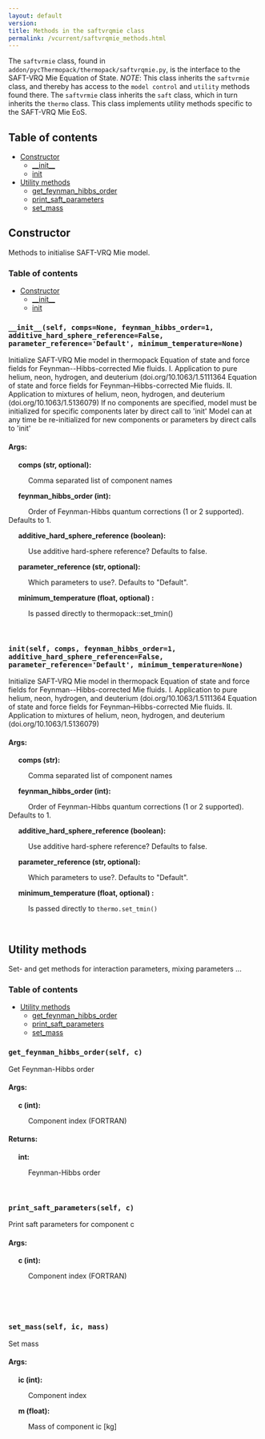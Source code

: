 ```yaml
---
layout: default
version: 
title: Methods in the saftvrqmie class
permalink: /vcurrent/saftvrqmie_methods.html
---
```


<!--- 
Generated at: 2023-09-28T21:06:29.066702
This is an auto-generated file, generated using the script at thermopack/addon/pyUtils/docs/markdown_from_docstrings.py
The file is created by parsing the docstrings of the methods in the 
saftvrqmie class. For instructions on how to use the parser routines, see the
file thermopack/addon/pyUtils/docs/markdown_from_docstrings.py--->

The `saftvrmie` class, found in `addon/pycThermopack/thermopack/saftvrqmie.py`, is the interface to the 
SAFT-VRQ Mie Equation of State.
*NOTE*: This class inherits the `saftvrmie` class, and thereby has
access to the `model control` and `utility` methods found there. The `saftvrmie` class inherits
the `saft` class, which in turn inherits the `thermo` class.
This class implements utility methods specific to the SAFT-VRQ Mie EoS.

## Table of contents
  * [Constructor](#constructor)
    * [\_\_init\_\_](#__init__self-compsnone-feynman_hibbs_order1-additive_hard_sphere_referencefalse-parameter_referencedefault-minimum_temperaturenone)
    * [init](#initself-comps-feynman_hibbs_order1-additive_hard_sphere_referencefalse-parameter_referencedefault-minimum_temperaturenone)
  * [Utility methods](#utility-methods)
    * [get_feynman_hibbs_order](#get_feynman_hibbs_orderself-c)
    * [print_saft_parameters](#print_saft_parametersself-c)
    * [set_mass](#set_massself-ic-mass)

## Constructor

Methods to initialise SAFT-VRQ Mie model.

### Table of contents
  * [Constructor](#constructor)
    * [\_\_init\_\_](#__init__self-compsnone-feynman_hibbs_order1-additive_hard_sphere_referencefalse-parameter_referencedefault-minimum_temperaturenone)
    * [init](#initself-comps-feynman_hibbs_order1-additive_hard_sphere_referencefalse-parameter_referencedefault-minimum_temperaturenone)


### `__init__(self, comps=None, feynman_hibbs_order=1, additive_hard_sphere_reference=False, parameter_reference='Default', minimum_temperature=None)`
Initialize SAFT-VRQ Mie model in thermopack Equation of state and force fields for Feynman--Hibbs-corrected Mie fluids. I. Application to pure helium, neon, hydrogen, and deuterium (doi.org/10.1063/1.5111364 Equation of state and force fields for Feynman–Hibbs-corrected Mie fluids. II. Application to mixtures of helium, neon, hydrogen, and deuterium (doi.org/10.1063/1.5136079) If no components are specified, model must be initialized for specific components later by direct call to 'init' Model can at any time be re-initialized for new components or parameters by direct calls to 'init'

#### Args:

&nbsp;&nbsp;&nbsp;&nbsp; **comps (str, optional):** 

&nbsp;&nbsp;&nbsp;&nbsp; &nbsp;&nbsp;&nbsp;&nbsp;  Comma separated list of component names

&nbsp;&nbsp;&nbsp;&nbsp; **feynman_hibbs_order (int):** 

&nbsp;&nbsp;&nbsp;&nbsp; &nbsp;&nbsp;&nbsp;&nbsp;  Order of Feynman-Hibbs quantum corrections (1 or 2 supported). Defaults to 1.

&nbsp;&nbsp;&nbsp;&nbsp; **additive_hard_sphere_reference (boolean):** 

&nbsp;&nbsp;&nbsp;&nbsp; &nbsp;&nbsp;&nbsp;&nbsp;  Use additive hard-sphere reference? Defaults to false.

&nbsp;&nbsp;&nbsp;&nbsp; **parameter_reference (str, optional):** 

&nbsp;&nbsp;&nbsp;&nbsp; &nbsp;&nbsp;&nbsp;&nbsp;  Which parameters to use?. Defaults to "Default".

&nbsp;&nbsp;&nbsp;&nbsp; **minimum_temperature (float, optional) :** 

&nbsp;&nbsp;&nbsp;&nbsp; &nbsp;&nbsp;&nbsp;&nbsp;  Is passed directly to thermopack::set_tmin()

&nbsp;&nbsp;&nbsp;&nbsp; &nbsp;&nbsp;&nbsp;&nbsp; 

### `init(self, comps, feynman_hibbs_order=1, additive_hard_sphere_reference=False, parameter_reference='Default', minimum_temperature=None)`
Initialize SAFT-VRQ Mie model in thermopack Equation of state and force fields for Feynman--Hibbs-corrected Mie fluids. I. Application to pure helium, neon, hydrogen, and deuterium (doi.org/10.1063/1.5111364 Equation of state and force fields for Feynman–Hibbs-corrected Mie fluids. II. Application to mixtures of helium, neon, hydrogen, and deuterium (doi.org/10.1063/1.5136079)

#### Args:

&nbsp;&nbsp;&nbsp;&nbsp; **comps (str):** 

&nbsp;&nbsp;&nbsp;&nbsp; &nbsp;&nbsp;&nbsp;&nbsp;  Comma separated list of component names

&nbsp;&nbsp;&nbsp;&nbsp; **feynman_hibbs_order (int):** 

&nbsp;&nbsp;&nbsp;&nbsp; &nbsp;&nbsp;&nbsp;&nbsp;  Order of Feynman-Hibbs quantum corrections (1 or 2 supported). Defaults to 1.

&nbsp;&nbsp;&nbsp;&nbsp; **additive_hard_sphere_reference (boolean):** 

&nbsp;&nbsp;&nbsp;&nbsp; &nbsp;&nbsp;&nbsp;&nbsp;  Use additive hard-sphere reference? Defaults to false.

&nbsp;&nbsp;&nbsp;&nbsp; **parameter_reference (str, optional):** 

&nbsp;&nbsp;&nbsp;&nbsp; &nbsp;&nbsp;&nbsp;&nbsp;  Which parameters to use?. Defaults to "Default".

&nbsp;&nbsp;&nbsp;&nbsp; **minimum_temperature (float, optional) :** 

&nbsp;&nbsp;&nbsp;&nbsp; &nbsp;&nbsp;&nbsp;&nbsp;  Is passed directly to `thermo.set_tmin()`

&nbsp;&nbsp;&nbsp;&nbsp; &nbsp;&nbsp;&nbsp;&nbsp; 

## Utility methods

Set- and get methods for interaction parameters, mixing parameters ...

### Table of contents
  * [Utility methods](#utility-methods)
    * [get_feynman_hibbs_order](#get_feynman_hibbs_orderself-c)
    * [print_saft_parameters](#print_saft_parametersself-c)
    * [set_mass](#set_massself-ic-mass)


### `get_feynman_hibbs_order(self, c)`
Get Feynman-Hibbs order

#### Args:

&nbsp;&nbsp;&nbsp;&nbsp; **c (int):** 

&nbsp;&nbsp;&nbsp;&nbsp; &nbsp;&nbsp;&nbsp;&nbsp;  Component index (FORTRAN)

#### Returns:

&nbsp;&nbsp;&nbsp;&nbsp; **int:** 

&nbsp;&nbsp;&nbsp;&nbsp; &nbsp;&nbsp;&nbsp;&nbsp;  Feynman-Hibbs order

&nbsp;&nbsp;&nbsp;&nbsp; &nbsp;&nbsp;&nbsp;&nbsp; 

### `print_saft_parameters(self, c)`
Print saft parameters for component c

#### Args:

&nbsp;&nbsp;&nbsp;&nbsp; **c (int):** 

&nbsp;&nbsp;&nbsp;&nbsp; &nbsp;&nbsp;&nbsp;&nbsp;  Component index (FORTRAN)

&nbsp;&nbsp;&nbsp;&nbsp; &nbsp;&nbsp;&nbsp;&nbsp; 

&nbsp;&nbsp;&nbsp;&nbsp; &nbsp;&nbsp;&nbsp;&nbsp; 

### `set_mass(self, ic, mass)`
Set mass

#### Args:

&nbsp;&nbsp;&nbsp;&nbsp; **ic (int):** 

&nbsp;&nbsp;&nbsp;&nbsp; &nbsp;&nbsp;&nbsp;&nbsp;  Component index

&nbsp;&nbsp;&nbsp;&nbsp; **m (float):** 

&nbsp;&nbsp;&nbsp;&nbsp; &nbsp;&nbsp;&nbsp;&nbsp;  Mass of component ic [kg]

&nbsp;&nbsp;&nbsp;&nbsp; &nbsp;&nbsp;&nbsp;&nbsp; 

